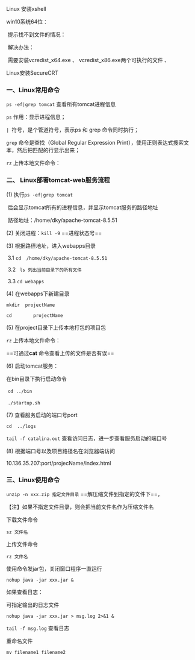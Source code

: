 Linux 安装xshell

win10系统64位：

​		提示找不到文件的情况：

​		解决办法：

​				需要安装vcredist_x64.exe 、 vcredist_x86.exe两个可执行的文件	、

Linux安装SecureCRT

### 一、Linux常用命令

`ps -ef|grep tomcat`    查看所有tomcat进程信息

`ps`    作用：显示进程信息；

`| `符号，是个管道符号，表示ps 和 grep 命令同时执行；

`grep` 命令是查找（Global Regular Expression Print），使用正则表达式搜索文本，然后把匹配的行显示出来；

`rz`       上传本地文件命令：

### 二、 Linux部署tomcat-web服务流程

(1) 	执行`ps -ef|grep tomcat`    

​		后会显示tomcat所有的进程信息，并显示tomcat服务的路径地址

​		路径地址：/home/dky/apache-tomcat-8.5.51

(2)	关闭进程：`kill -9`  ==进程状态号== 

(3)	根据路径地址，进入webapps目录

​        3.1   `cd  /home/dky/apache-tomcat-8.5.51`

​		3.2  ` ls 列出当前目录下的所有文件`

​		3.3   `cd webapps`

(4)	在webapps下新建目录

`mkdir  projectName`

`cd 	   projectName`

(5)	在project目录下上传本地打包的项目包

`rz`       上传本地文件命令：

==可通过**cat** 命令查看上传的文件是否有误==

(6)	启动tomcat服务：

在bin目录下执行启动命令

​	`cd ../bin`

​	`./startup.sh`

(7) 	查看服务启动的端口号port

`cd  ../logs`

`tail -f catalina.out` 查看访问日志，进一步查看服务启动的端口号

(8)	根据端口号以及项目路径名在浏览器端访问

10.136.35.207:port/projecName/index.html

### 三、Linux使用命令

`unzip -n xxx.zip 指定文件目录`    ==解压缩文件到指定的文件下==，

【注】如果不指定文件目录，则会把当前文件名作为压缩文件名



下载文件命令 

`sz 文件名`

上传文件命令

`rz 文件名`



使用命令发jar包，关闭窗口程序一直运行

`nohup java -jar xxx.jar &`

如果查看日志：

可指定输出的日志文件

`nohup java -jar xxx.jar > msg.log 2>&1 &`

`tail -f msg.log` 	查看日志

重命名文件

`mv filename1 filename2`



